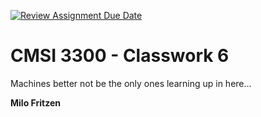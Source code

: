 [![Review Assignment Due Date](https://classroom.github.com/assets/deadline-readme-button-22041afd0340ce965d47ae6ef1cefeee28c7c493a6346c4f15d667ab976d596c.svg)](https://classroom.github.com/a/K8na_8DM)
# CMSI 3300 - Classwork 6
Machines better not be the only ones learning up in here...

**Milo Fritzen**